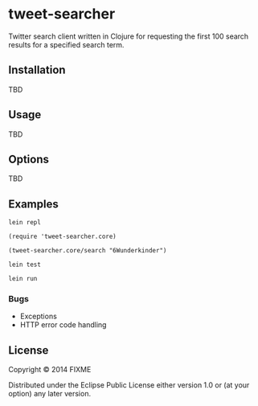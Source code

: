 # tweet-searcher

Twitter search client written in Clojure for requesting the first 100 search results for a specified search term.

## Installation

TBD

## Usage

TBD


## Options

TBD

## Examples

`lein repl`

`(require 'tweet-searcher.core)`

`(tweet-searcher.core/search "6Wunderkinder")` 

`lein test`

`lein run`

### Bugs

- Exceptions
- HTTP error code handling

## License

Copyright © 2014 FIXME

Distributed under the Eclipse Public License either version 1.0 or (at
your option) any later version.
